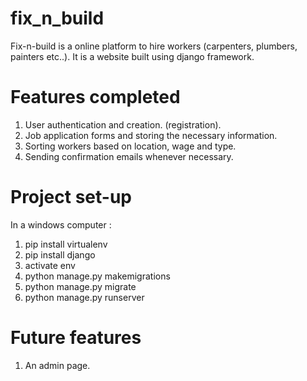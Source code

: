 # fix_n_build
Fix-n-build is a online platform to hire workers (carpenters, plumbers, painters etc..). It is a website built using django framework. 

# Features completed
1. User authentication and creation. (registration).
2. Job application forms and storing the necessary information.
3. Sorting workers based on location, wage and type.
4. Sending confirmation emails whenever necessary.

# Project set-up
In a windows computer :
1. pip install virtualenv
2. pip install django
3. activate env
4. python manage.py makemigrations
5. python manage.py migrate
6. python manage.py runserver

# Future features
1. An admin page.
